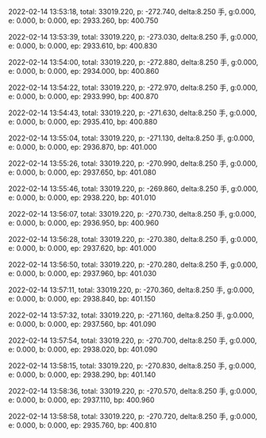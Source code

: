 2022-02-14 13:53:18, total: 33019.220, p: -272.740, delta:8.250 手, g:0.000, e: 0.000, b: 0.000, ep: 2933.260, bp: 400.750

2022-02-14 13:53:39, total: 33019.220, p: -273.030, delta:8.250 手, g:0.000, e: 0.000, b: 0.000, ep: 2933.610, bp: 400.830

2022-02-14 13:54:00, total: 33019.220, p: -272.880, delta:8.250 手, g:0.000, e: 0.000, b: 0.000, ep: 2934.000, bp: 400.860

2022-02-14 13:54:22, total: 33019.220, p: -272.970, delta:8.250 手, g:0.000, e: 0.000, b: 0.000, ep: 2933.990, bp: 400.870

2022-02-14 13:54:43, total: 33019.220, p: -271.630, delta:8.250 手, g:0.000, e: 0.000, b: 0.000, ep: 2935.410, bp: 400.880

2022-02-14 13:55:04, total: 33019.220, p: -271.130, delta:8.250 手, g:0.000, e: 0.000, b: 0.000, ep: 2936.870, bp: 401.000

2022-02-14 13:55:26, total: 33019.220, p: -270.990, delta:8.250 手, g:0.000, e: 0.000, b: 0.000, ep: 2937.650, bp: 401.080

2022-02-14 13:55:46, total: 33019.220, p: -269.860, delta:8.250 手, g:0.000, e: 0.000, b: 0.000, ep: 2938.220, bp: 401.010

2022-02-14 13:56:07, total: 33019.220, p: -270.730, delta:8.250 手, g:0.000, e: 0.000, b: 0.000, ep: 2936.950, bp: 400.960

2022-02-14 13:56:28, total: 33019.220, p: -270.380, delta:8.250 手, g:0.000, e: 0.000, b: 0.000, ep: 2937.620, bp: 401.000

2022-02-14 13:56:50, total: 33019.220, p: -270.280, delta:8.250 手, g:0.000, e: 0.000, b: 0.000, ep: 2937.960, bp: 401.030

2022-02-14 13:57:11, total: 33019.220, p: -270.360, delta:8.250 手, g:0.000, e: 0.000, b: 0.000, ep: 2938.840, bp: 401.150

2022-02-14 13:57:32, total: 33019.220, p: -271.160, delta:8.250 手, g:0.000, e: 0.000, b: 0.000, ep: 2937.560, bp: 401.090

2022-02-14 13:57:54, total: 33019.220, p: -270.700, delta:8.250 手, g:0.000, e: 0.000, b: 0.000, ep: 2938.020, bp: 401.090

2022-02-14 13:58:15, total: 33019.220, p: -270.830, delta:8.250 手, g:0.000, e: 0.000, b: 0.000, ep: 2938.290, bp: 401.140

2022-02-14 13:58:36, total: 33019.220, p: -270.570, delta:8.250 手, g:0.000, e: 0.000, b: 0.000, ep: 2937.110, bp: 400.960

2022-02-14 13:58:58, total: 33019.220, p: -270.720, delta:8.250 手, g:0.000, e: 0.000, b: 0.000, ep: 2935.760, bp: 400.810